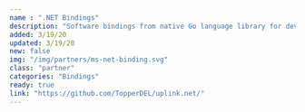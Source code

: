 ```yaml
---
name : ".NET Bindings"
description: "Software bindings from native Go language library for developing applications in .NET"
added: 3/19/20
updated: 3/19/20
new: false
img: "/img/partners/ms-net-binding.svg"
class: "partner"
categories: "Bindings"
ready: true
link: "https://github.com/TopperDEL/uplink.net/"
---
```

